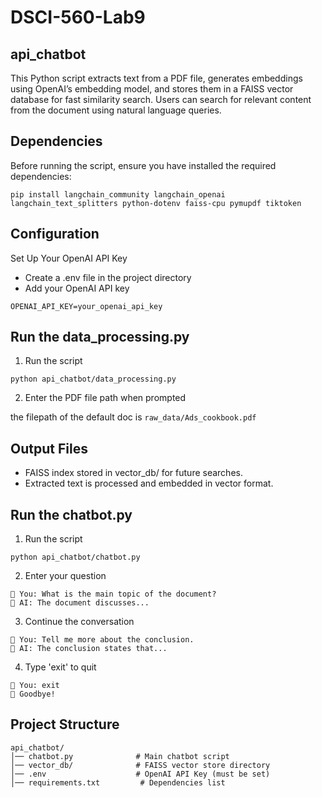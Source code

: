 # DSCI-560-Lab9

## api_chatbot

This Python script extracts text from a PDF file, generates embeddings using OpenAI’s embedding model, and stores them in a FAISS vector database for fast similarity search. Users can search for relevant content from the document using natural language queries.

## Dependencies

Before running the script, ensure you have installed the required dependencies:

```
pip install langchain_community langchain_openai langchain_text_splitters python-dotenv faiss-cpu pymupdf tiktoken 
```

## Configuration

Set Up Your OpenAI API Key
- Create a .env file in the project directory
- Add your OpenAI API key

```
OPENAI_API_KEY=your_openai_api_key
```

## Run the data_processing.py

1. Run the script
```
python api_chatbot/data_processing.py
```

2. Enter the PDF file path when prompted

the filepath of the default doc is `raw_data/Ads_cookbook.pdf`

## Output Files

- FAISS index stored in vector_db/ for future searches.
- Extracted text is processed and embedded in vector format.

## Run the chatbot.py

1. Run the script

```
python api_chatbot/chatbot.py
```

2. Enter your question

```
📝 You: What is the main topic of the document?
🤖 AI: The document discusses...
```

3. Continue the conversation

```
📝 You: Tell me more about the conclusion.
🤖 AI: The conclusion states that...
```
4. Type 'exit' to quit

```
📝 You: exit
👋 Goodbye!
```

## Project Structure

```
api_chatbot/
│── chatbot.py              # Main chatbot script
│── vector_db/              # FAISS vector store directory
│── .env                    # OpenAI API Key (must be set)
│── requirements.txt         # Dependencies list
```